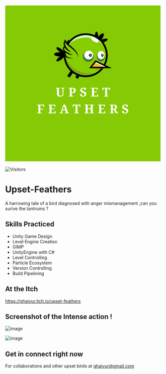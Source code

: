 ![logo](UpsetFeatherLogo.png)

![Visitors](https://visitor-badge.laobi.icu/badge?page_id=ghaiyur.Upset-Feathers)

# Upset-Feathers
A harrowing tale of a bird diagnosed with anger mismanagement ,can you surive the tantrums ?

## Skills Practiced 

- Unity Game Design
- Level Engine Creation 
- GIMP 
- UnityEngine with C# 
- Level Controlling 
- Particle Ecosystem 
- Version Controlling 
- Build Pipelining

## At the Itch 

https://ghaiyur.itch.io/upset-feathers

## Screenshot of the Intense action !

![image](https://user-images.githubusercontent.com/26713317/115532036-087a2380-a2b3-11eb-895f-365b6ab42248.png)

![image](https://user-images.githubusercontent.com/26713317/115532076-1334b880-a2b3-11eb-87a5-143ad136c0e0.png)

## Get in connect right now 

For collaborations and other upset birds at ghaiyur@gmail.com


